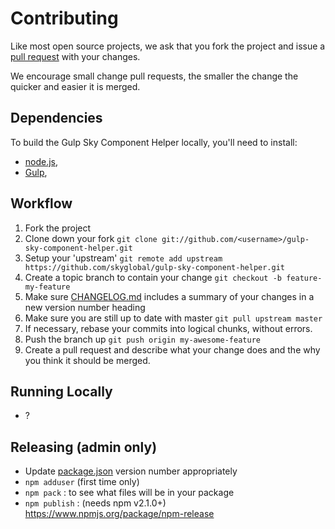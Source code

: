 # Contributing

Like most open source projects, we ask that you fork the project and issue a [pull request](#pull-requests) with your changes.

We encourage small change pull requests, the smaller the change the quicker and easier it is merged.

## Dependencies

To build the Gulp Sky Component Helper locally, you'll need to install:
 * [node.js](http://nodejs.org),
 * [Gulp](http://gulpjs.com),


## Workflow

1. Fork the project
2. Clone down your fork
`git clone git://github.com/<username>/gulp-sky-component-helper.git`
3. Setup your 'upstream'
`git remote add upstream https://github.com/skyglobal/gulp-sky-component-helper.git`
4. Create a topic branch to contain your change
`git checkout -b feature-my-feature`
5. Make sure [CHANGELOG.md](./CHANGELOG.md) includes a summary of your changes in a new version number heading
6. Make sure you are still up to date with master
`git pull upstream master`
7. If necessary, rebase your commits into logical chunks, without errors.
8. Push the branch up 
`git push origin my-awesome-feature`
9. Create a pull request and describe what your change does and the why you think it should be merged.

## Running Locally

 * ?
 
## Releasing (admin only)

 * Update [package.json](package.json) version number appropriately
 * `npm adduser` (first time only)
 * `npm pack` : to see what files will be in your package
 * `npm publish` : (needs npm v2.1.0+) https://www.npmjs.org/package/npm-release